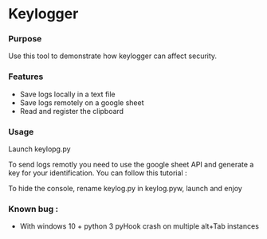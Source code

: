 # Keylogger

### Purpose
Use this tool to demonstrate how keylogger can affect security.

### Features
* Save logs locally in a text file
* Save logs remotely on a google sheet 
* Read and register the clipboard

### Usage
Launch keylopg.py

To send logs remotly you need to use the google sheet API and generate a key for your identification. You can follow this tutorial :

To hide the console, rename keylog.py in keylog.pyw, launch and enjoy

### Known bug :
* With windows 10 + python 3 pyHook crash on multiple alt+Tab instances
